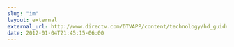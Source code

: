 ```yaml
---
slug: "im"
layout: external
external_url: http://www.directv.com/DTVAPP/content/technology/hd_guide
date: 2012-01-04T21:45:15-06:00
---
```

